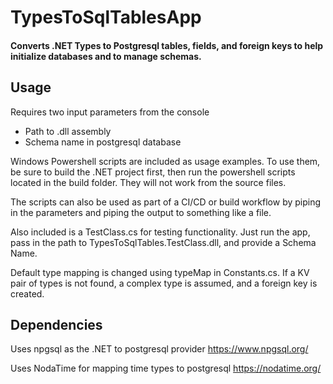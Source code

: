 # TypesToSqlTablesApp
#### Converts .NET Types to Postgresql tables, fields, and foreign keys to help initialize databases and to manage schemas.


## Usage
Requires two input parameters from the console
* Path to .dll assembly
* Schema name in postgresql database

Windows Powershell scripts are included as usage examples. To use them, be sure to build the .NET project first, then run the powershell scripts located in the build folder. They will not work from the source files. 

The scripts can also be used as part of a CI/CD or build workflow by piping in the parameters and piping the output to something like a file.

Also included is a TestClass.cs for testing functionality. Just run the app, pass in the path to TypesToSqlTables.TestClass.dll, and provide a Schema Name. 

Default type mapping is changed using typeMap in Constants.cs. If a KV pair of types is not found, a complex type is assumed, and a foreign key is created.

## Dependencies
Uses npgsql as the .NET to postgresql provider
https://www.npgsql.org/

Uses NodaTime for mapping time types to postgresql
https://nodatime.org/

